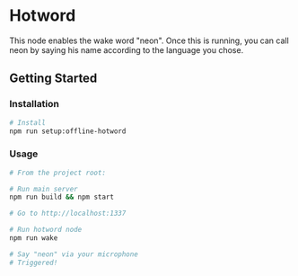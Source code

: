 # Hotword

This node enables the wake word "neon". Once this is running, you can
call neon by saying his name according to the language you chose.

## Getting Started

### Installation

```sh
# Install
npm run setup:offline-hotword
```

### Usage

```sh
# From the project root:

# Run main server
npm run build && npm start

# Go to http://localhost:1337

# Run hotword node
npm run wake

# Say "neon" via your microphone
# Triggered!
```
